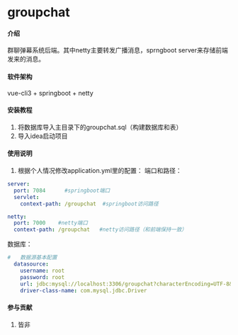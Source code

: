 # groupchat

#### 介绍
群聊弹幕系统后端。其中netty主要转发广播消息，sprngboot server来存储前端发来的消息。

#### 软件架构
vue-cli3 + springboot + netty


#### 安装教程

1.  将数据库导入主目录下的groupchat.sql（构建数据库和表）
2.  导入idea启动项目

#### 使用说明

1.  根据个人情况修改application.yml里的配置：
端口和路径：
```yml
server:
  port: 7084      #springboot端口
  servlet:
    context-path: /groupchat  #springboot访问路径

netty:
  port: 7000    #netty端口
  context-path: /groupchat   #netty访问路径（和前端保持一致）
```
数据库：
```yml
#   数据源基本配置
  datasource:
    username: root
    password: root
    url: jdbc:mysql://localhost:3306/groupchat?characterEncoding=UTF-8&useSSL=false
    driver-class-name: com.mysql.jdbc.Driver
```

#### 参与贡献

1.  皆非

